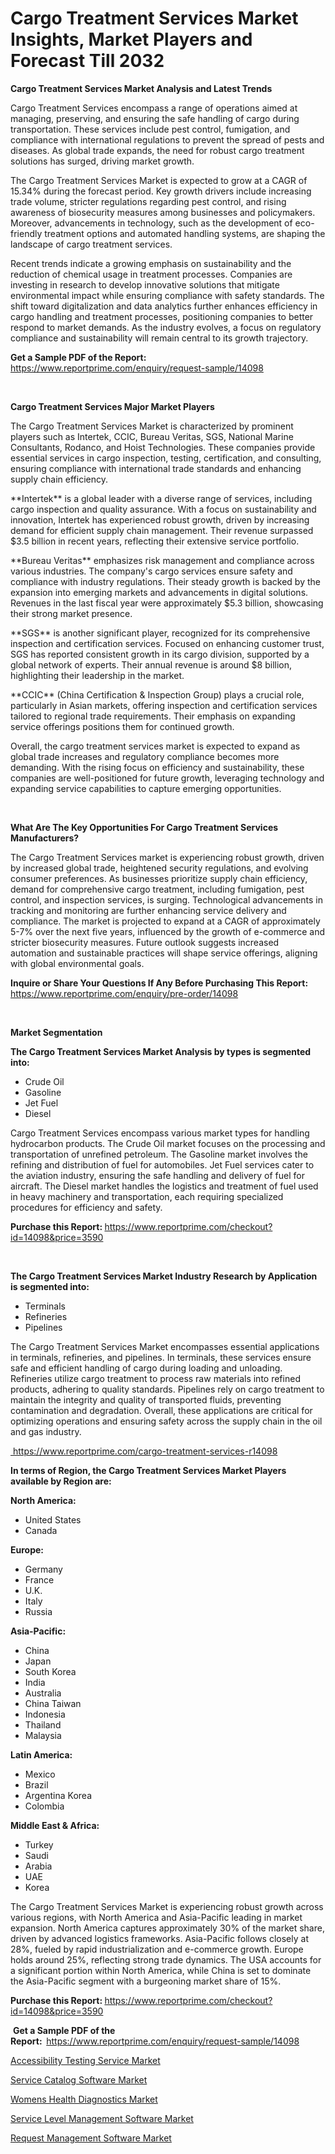 <p><h1>Cargo Treatment Services Market Insights, Market Players and Forecast Till 2032</h1></p><p><strong>Cargo Treatment Services Market Analysis and Latest Trends</strong></p>
<p><p>Cargo Treatment Services encompass a range of operations aimed at managing, preserving, and ensuring the safe handling of cargo during transportation. These services include pest control, fumigation, and compliance with international regulations to prevent the spread of pests and diseases. As global trade expands, the need for robust cargo treatment solutions has surged, driving market growth.</p><p>The Cargo Treatment Services Market is expected to grow at a CAGR of 15.34% during the forecast period. Key growth drivers include increasing trade volume, stricter regulations regarding pest control, and rising awareness of biosecurity measures among businesses and policymakers. Moreover, advancements in technology, such as the development of eco-friendly treatment options and automated handling systems, are shaping the landscape of cargo treatment services.</p><p>Recent trends indicate a growing emphasis on sustainability and the reduction of chemical usage in treatment processes. Companies are investing in research to develop innovative solutions that mitigate environmental impact while ensuring compliance with safety standards. The shift toward digitalization and data analytics further enhances efficiency in cargo handling and treatment processes, positioning companies to better respond to market demands. As the industry evolves, a focus on regulatory compliance and sustainability will remain central to its growth trajectory.</p></p>
<p><strong>Get a Sample PDF of the Report:&nbsp;</strong> <a href="https://www.reportprime.com/enquiry/request-sample/14098?utm_campaign=1091&utm_medium=2&utm_source=Github&utm_content=ia&utm_term=20032025&utm_id=cargo-treatment-services">https://www.reportprime.com/enquiry/request-sample/14098</a></p>
<p>&nbsp;</p>
<p><strong>Cargo Treatment Services Major Market Players</strong></p>
<p><p>The Cargo Treatment Services Market is characterized by prominent players such as Intertek, CCIC, Bureau Veritas, SGS, National Marine Consultants, Rodanco, and Hoist Technologies. These companies provide essential services in cargo inspection, testing, certification, and consulting, ensuring compliance with international trade standards and enhancing supply chain efficiency.</p><p>**Intertek** is a global leader with a diverse range of services, including cargo inspection and quality assurance. With a focus on sustainability and innovation, Intertek has experienced robust growth, driven by increasing demand for efficient supply chain management. Their revenue surpassed $3.5 billion in recent years, reflecting their extensive service portfolio.</p><p>**Bureau Veritas** emphasizes risk management and compliance across various industries. The company's cargo services ensure safety and compliance with industry regulations. Their steady growth is backed by the expansion into emerging markets and advancements in digital solutions. Revenues in the last fiscal year were approximately $5.3 billion, showcasing their strong market presence.</p><p>**SGS** is another significant player, recognized for its comprehensive inspection and certification services. Focused on enhancing customer trust, SGS has reported consistent growth in its cargo division, supported by a global network of experts. Their annual revenue is around $8 billion, highlighting their leadership in the market.</p><p>**CCIC** (China Certification & Inspection Group) plays a crucial role, particularly in Asian markets, offering inspection and certification services tailored to regional trade requirements. Their emphasis on expanding service offerings positions them for continued growth.</p><p>Overall, the cargo treatment services market is expected to expand as global trade increases and regulatory compliance becomes more demanding. With the rising focus on efficiency and sustainability, these companies are well-positioned for future growth, leveraging technology and expanding service capabilities to capture emerging opportunities.</p></p>
<p>&nbsp;</p>
<p><strong>What Are The Key Opportunities For Cargo Treatment Services Manufacturers?</strong></p>
<p><p>The Cargo Treatment Services market is experiencing robust growth, driven by increased global trade, heightened security regulations, and evolving consumer preferences. As businesses prioritize supply chain efficiency, demand for comprehensive cargo treatment, including fumigation, pest control, and inspection services, is surging. Technological advancements in tracking and monitoring are further enhancing service delivery and compliance. The market is projected to expand at a CAGR of approximately 5-7% over the next five years, influenced by the growth of e-commerce and stricter biosecurity measures. Future outlook suggests increased automation and sustainable practices will shape service offerings, aligning with global environmental goals.</p></p>
<p><strong>Inquire or Share Your Questions If Any Before Purchasing This Report:</strong> <a href="https://www.reportprime.com/enquiry/pre-order/14098?utm_campaign=1091&utm_medium=2&utm_source=Github&utm_content=ia&utm_term=20032025&utm_id=cargo-treatment-services">https://www.reportprime.com/enquiry/pre-order/14098</a></p>
<p>&nbsp;</p>
<p><strong>Market Segmentation</strong></p>
<p><strong>The Cargo Treatment Services Market Analysis by types is segmented into:</strong></p>
<p><ul><li>Crude Oil</li><li>Gasoline</li><li>Jet Fuel</li><li>Diesel</li></ul></p>
<p><p>Cargo Treatment Services encompass various market types for handling hydrocarbon products. The Crude Oil market focuses on the processing and transportation of unrefined petroleum. The Gasoline market involves the refining and distribution of fuel for automobiles. Jet Fuel services cater to the aviation industry, ensuring the safe handling and delivery of fuel for aircraft. The Diesel market handles the logistics and treatment of fuel used in heavy machinery and transportation, each requiring specialized procedures for efficiency and safety.</p></p>
<p><strong>Purchase this Report:&nbsp;</strong><a href="https://www.reportprime.com/checkout?id=14098&price=3590&utm_campaign=1091&utm_medium=2&utm_source=Github&utm_content=ia&utm_term=20032025&utm_id=cargo-treatment-services">https://www.reportprime.com/checkout?id=14098&price=3590</a></p>
<p>&nbsp;</p>
<p><strong>The Cargo Treatment Services Market Industry Research by Application is segmented into:</strong></p>
<p><ul><li>Terminals</li><li>Refineries</li><li>Pipelines</li></ul></p>
<p><p>The Cargo Treatment Services Market encompasses essential applications in terminals, refineries, and pipelines. In terminals, these services ensure safe and efficient handling of cargo during loading and unloading. Refineries utilize cargo treatment to process raw materials into refined products, adhering to quality standards. Pipelines rely on cargo treatment to maintain the integrity and quality of transported fluids, preventing contamination and degradation. Overall, these applications are critical for optimizing operations and ensuring safety across the supply chain in the oil and gas industry.</p></p>
<p><a href="https://www.reportprime.com/cargo-treatment-services-r14098?utm_campaign=1091&utm_medium=2&utm_source=Github&utm_content=ia&utm_term=20032025&utm_id=cargo-treatment-services">&nbsp;https://www.reportprime.com/cargo-treatment-services-r14098</a></p>
<p><strong>In terms of Region, the Cargo Treatment Services Market Players available by Region are:</strong></p>
<p>
    <p> <strong> North America: </strong>
        <ul>
            <li>United States</li>
            <li>Canada</li>
        </ul>
        </p> 
    <p> <strong> Europe: </strong>
        <ul>
            <li>Germany</li>
            <li>France</li>
            <li>U.K.</li>
            <li>Italy</li>
            <li>Russia</li>
        </ul>
        </p> 
    <p> <strong> Asia-Pacific: </strong>
        <ul>
            <li>China</li>
            <li>Japan</li>
            <li>South Korea</li>
            <li>India</li>
            <li>Australia</li>
            <li>China Taiwan</li>
            <li>Indonesia</li>
            <li>Thailand</li>
            <li>Malaysia</li>
        </ul>
        </p> 
    <p> <strong> Latin America: </strong>
        <ul>
            <li>Mexico</li>
            <li>Brazil</li>
            <li>Argentina Korea</li>
            <li>Colombia</li>
        </ul>
        </p> 
    <p> <strong> Middle East & Africa: </strong>
        <ul>
            <li>Turkey</li>
            <li>Saudi</li>
            <li>Arabia</li>
            <li>UAE</li>
            <li>Korea</li>
        </ul>
    </p>
    </p>
<p><p>The Cargo Treatment Services Market is experiencing robust growth across various regions, with North America and Asia-Pacific leading in market expansion. North America captures approximately 30% of the market share, driven by advanced logistics frameworks. Asia-Pacific follows closely at 28%, fueled by rapid industrialization and e-commerce growth. Europe holds around 25%, reflecting strong trade dynamics. The USA accounts for a significant portion within North America, while China is set to dominate the Asia-Pacific segment with a burgeoning market share of 15%.</p></p>
<p><strong>Purchase this Report: </strong><a href="https://www.reportprime.com/checkout?id=14098&price=3590&utm_campaign=1091&utm_medium=2&utm_source=Github&utm_content=ia&utm_term=20032025&utm_id=cargo-treatment-services">https://www.reportprime.com/checkout?id=14098&price=3590</a></p>
<p>&nbsp;<strong>Get a Sample PDF of the Report:&nbsp;&nbsp;</strong><a href="https://www.reportprime.com/enquiry/request-sample/14098?utm_campaign=1091&utm_medium=2&utm_source=Github&utm_content=ia&utm_term=20032025&utm_id=cargo-treatment-services">https://www.reportprime.com/enquiry/request-sample/14098</a></p>
<p><strong></strong></p>
<p><p><a href="https://github.com/roehrtizonov/Market-Research-Report-List-1/blob/main/accessibility-testing-service-market.md?utm_campaign=1091&utm_medium=2&utm_source=Github&utm_content=ia&utm_term=20032025&utm_id=cargo-treatment-services">Accessibility Testing Service Market</a></p><p><a href="https://github.com/altafvaraswj/Market-Research-Report-List-1/blob/main/service-catalog-software-market.md?utm_campaign=1091&utm_medium=2&utm_source=Github&utm_content=ia&utm_term=20032025&utm_id=cargo-treatment-services">Service Catalog Software Market</a></p><p><a href="https://github.com/sgroitrieu7f/Market-Research-Report-List-1/blob/main/womens-health-diagnostics-market.md?utm_campaign=1091&utm_medium=2&utm_source=Github&utm_content=ia&utm_term=20032025&utm_id=cargo-treatment-services">Womens Health Diagnostics Market</a></p><p><a href="https://github.com/hurstsaqibyl/Market-Research-Report-List-1/blob/main/service-level-management-software-market.md?utm_campaign=1091&utm_medium=2&utm_source=Github&utm_content=ia&utm_term=20032025&utm_id=cargo-treatment-services">Service Level Management Software Market</a></p><p><a href="https://github.com/paullsiskec4/Market-Research-Report-List-1/blob/main/request-management-software-market.md?utm_campaign=1091&utm_medium=2&utm_source=Github&utm_content=ia&utm_term=20032025&utm_id=cargo-treatment-services">Request Management Software Market</a></p></p>